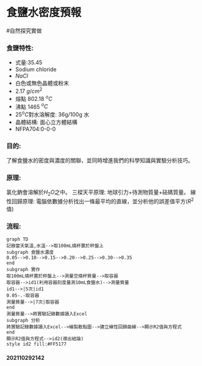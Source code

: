 # 食鹽水密度預報
#自然探究實做
### 食鹽特性:
- 式量:35.45
- Sodium chloride
- $NaCl$
- 白色或無色晶體或粉末
- 2.17 $g/cm^2$
- 熔點 802.18 $^oC$
- 沸點 1465 $^oC$
- 25$^oC$對水溶解度: 36g/100g 水
- 晶體結構: 面心立方體結構
- NFPA704:0-0-0

 ### 目的:
 了解食鹽水的密度與濃度的關聯，並同時增進我們的科學知識與實驗分析技巧。

 ### 原理:
 氯化鈉會溶解於$H_2O$之中。
 三樑天平原理: 地球引力+待測物質量+砝碼質量。
 線性回歸原理:  電腦依數據分析找出一條最平均的直線，並分析他的誤差值平方($R^2$值)

 ### 流程:
```mermaid
graph TD
記錄當天氣溫,水溫-->取100mL燒杯置於秤盤上
subgraph 食鹽水濃度
0.05-->0.10-->0.15-->0.20-->0.25-->0.30-->0.35
end
subgraph 實作
取100mL燒杯置於秤盤上-->測量空燒杯質量-->取容器
取容器-->id1(利用容器刻度量測10mL食鹽水)-->測量質量
id1-->|5次|id1
0.05-.-取容器
測量質量-->|7次|取容器
end
測量質量-->將實驗記錄數據讀入Excel
subgraph 分析
將實驗記錄數據讀入Excel-->繪製散點圖-->建立線性回歸曲線-->顯示R2值與方程式
end
顯示R2值與方程式-->id2(導出結論)
style id2 fill:#FF5177
```

#### 202110292142
